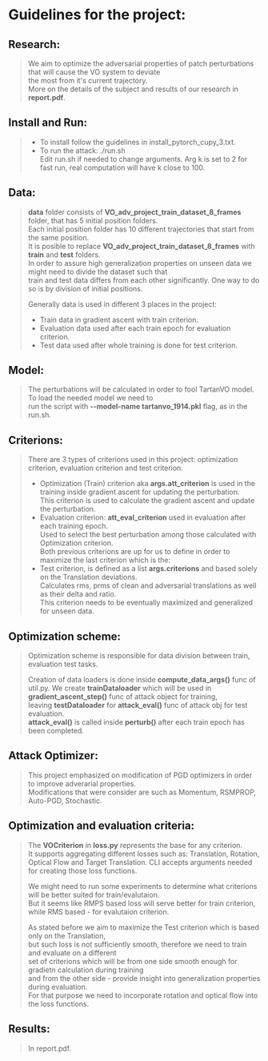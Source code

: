 # Guidelines for the project:

## Research:
> We aim to optimize the adversarial properties of patch perturbations that will cause the VO system to deviate <br>
> the most from it's current trajectory.<br>
> More on the details of the subject and results of our research in <b>report.pdf</b>.

## Install and Run:
> * To install follow the guidelines in install_pytorch_cupy_3.txt. <br>
> * To run the attack: ./run.sh <br>
> Edit run.sh if needed to change arguments. Arg k is set to 2 for fast run, real computation will have k close to 100.


## Data:
> <b>data</b> folder consists of <b>VO_adv_project_train_dataset_8_frames</b> folder, that has 5 initial position folders. <br>
> Each initial position folder has 10 different trajectories that start from the same position. <br>
> It is posible to replace <b>VO_adv_project_train_dataset_8_frames</b> with <b>train</b> and <b>test</b> folders. <br>
> In order to assure high generalization properties on unseen data we might need to divide the dataset such that <br>
> train and test data differs from each other significantly. One way to do so is by division of initial positions. <br>
> 
> Generally data is used in different 3 places in the project: <br>
> * Train data in gradient ascent with train criterion. <br>
> * Evaluation data used after each train epoch for evaluation criterion. <br>
> * Test data used after whole training is done for test criterion. <br>
> 

## Model:
> The perturbations will be calculated in order to fool TartanVO model. To load the needed model we need to <br>
> run the script with <b>--model-name tartanvo_1914.pkl</b> flag, as in the run.sh. <br>

## Criterions:
> There are 3 types of criterions used in this project: optimization criterion, evaluation criterion and test criterion. <br>
> * Optimization (Train) criterion aka <b>args.att_criterion</b> is used in the training inside gradient ascent for updating the perturbation. <br>
> This criterion is used to calculate the gradient ascent and update the perturbation. <br>
> * Evaluation criterion: <b>att_eval_criterion</b> used in evaluation after each training epoch. <br>
> Used to select the best perturbation among those calculated with Optimization criterion. <br>
> Both previous criterions are up for us to define in order to maximize the last criterion which is the: <br>
> * Test criterion, is defined as a list <b>args.criterions</b> and based solely on the Translation deviations. <br>
> Calculates rms, prms of clean and adversarial translations as well as their delta and ratio.<br>
> This criterion needs to be eventually maximized and generalized for unseen data.


## Optimization scheme:
> Optimization scheme is responsible for data division between train, evaluation test tasks. <br>
> 
> Creation of data loaders is done inside <b>compute_data_args()</b> func of util.py.
> We create <b>trainDataloader</b> which will be used in <b>gradient_ascent_step()</b> func of attack object for training, <br>
> leaving <b>testDataloader</b> for <b>attack_eval()</b> func of attack obj for test evaluation. <br>
> <b>attack_eval()</b> is called inside <b>perturb()</b> after each train epoch has been completed. <br>
>

## Attack Optimizer:
> This project emphasized on modification of PGD optimizers in order to improve adverarial properties. <br>
> Modifications that were consider are such as Momentum, RSMPROP, Auto-PGD, Stochastic.

## Optimization and evaluation criteria:
> The <b>VOCriterion</b> in <b>loss.py</b> represents the base for any criterion.<br>
> It supports aggregating different losses such as: Translation, Rotation, Optical Flow and Target Translation.
> CLI accepts arguments needed for creating those loss functions. <br>
> 
> We might need to run some experiments to determine what criterions will be better suited for train/evalutaion. <br>
> But it seems like RMPS based loss will serve better for train criterion, while RMS based - for evalutaion criterion. <br>
> 
> As stated before we aim to maximize the Test criterion which is based only on the Translation, <br>
> but such loss is not sufficiently smooth, therefore we need to train and evaluate on a different <br>
> set of criterions which will be from one side smooth enough for gradietn calculation during training <br>
> and from the other side - provide insight into generalization properties during evaluation.<br>
> For that purpose we need to incorporate rotation and optical flow into the loss functions.

## Results:
> In report.pdf.
> 
